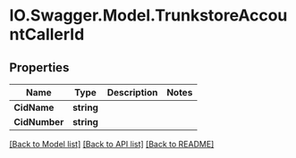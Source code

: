 # IO.Swagger.Model.TrunkstoreAccountCallerId
## Properties

Name | Type | Description | Notes
------------ | ------------- | ------------- | -------------
**CidName** | **string** |  | 
**CidNumber** | **string** |  | 

[[Back to Model list]](../README.md#documentation-for-models) [[Back to API list]](../README.md#documentation-for-api-endpoints) [[Back to README]](../README.md)

